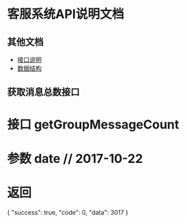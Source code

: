 # 客服系统API说明文档


## 其他文档

- [接口说明](./doc/interface.md)
- [数据结构](./doc/data.md)


## 获取消息总数接口

   # 接口 getGroupMessageCount
   # 参数 date // 2017-10-22
   # 返回
   {
     "success": true,
     "code": 0,
     "data": 3017
   }
